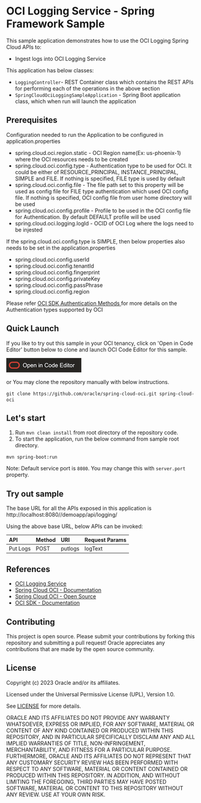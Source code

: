 # OCI Logging Service - Spring Framework Sample

This sample application demonstrates how to use the OCI Logging Spring Cloud APIs to:

* Ingest logs into OCI Logging Service

This application has below classes:

* `LoggingController`- REST Container class which contains the REST APIs for performing each of the operations in the above section
* `SpringCloudOciLoggingSampleApplication` - Spring Boot application class, which when run will launch the application

## Prerequisites
Configuration needed to run the Application to be configured in application.properties

* spring.cloud.oci.region.static - OCI Region name(Ex: us-phoenix-1) where the OCI resources needs to be created
* spring.cloud.oci.config.type - Authentication type to be used for OCI. It could be either of RESOURCE_PRINCIPAL, INSTANCE_PRINCIPAL, SIMPLE and FILE. If nothing is specified, FILE type is used by default
* spring.cloud.oci.config.file - The file path set to this property will be used as config file for FILE type authentication which used OCI config file. If nothing is specified, OCI config file from user home directory will be used
* spring.cloud.oci.config.profile - Profile to be used in the OCI config file for Authentication. By default DEFAULT profile will be used
* spring.cloud.oci.logging.logId - OCID of OCI Log where the logs need to be injested

If the spring.cloud.oci.config.type is SIMPLE, then below properties also needs to be set in the application.properties

* spring.cloud.oci.config.userId
* spring.cloud.oci.config.tenantId
* spring.cloud.oci.config.fingerprint
* spring.cloud.oci.config.privateKey
* spring.cloud.oci.config.passPhrase
* spring.cloud.oci.config.region

Please refer [OCI SDK Authentication Methods
](https://docs.oracle.com/en-us/iaas/Content/API/Concepts/sdk_authentication_methods.htm) for more details on the Authentication types supported by OCI

## Quick Launch

If you like to try out this sample in your OCI tenancy, click on 'Open in Code Editor' button below to clone and launch OCI Code Editor for this sample.

[<img src="https://raw.githubusercontent.com/oracle-devrel/oci-code-editor-samples/main/images/open-in-code-editor.png" />](https://cloud.oracle.com/?region=home&cs_repo_url=https://github.com/oracle/spring-cloud-oci.git&cs_open_ce=true&cs_readme_path=spring-cloud-oci-samples/spring-cloud-oci-storage/README.md)

or You may clone the repository manually with below instructions.

```
git clone https://github.com/oracle/spring-cloud-oci.git spring-cloud-oci
```

## Let's start

1. Run `mvn clean install` from root directory of the repository code.
2. To start the application, run the below command from sample root directory.
```
mvn spring-boot:run
```

Note: Default service port is `8080`. You may change this with `server.port` property.

## Try out sample

The base URL for all the APIs exposed in this application is http://localhost:8080//demoapp/api/logging/

Using the above base URL, below APIs can be invoked:

|API | Method | URI | Request Params|
|:-------|:--------|:------|:-------|
| Put Logs | POST | putlogs | logText |

## References
* [OCI Logging Service](https://docs.oracle.com/en-us/iaas/Content/Logging/home.htm)
* [Spring Cloud OCI - Documentation](#)
* [Spring Cloud OCI - Open Source](https://github.com/oracle/spring-cloud-oci)
* [OCI SDK - Documentation](https://docs.oracle.com/en-us/iaas/Content/API/Concepts/sdks.htm)

## Contributing
This project is open source.  Please submit your contributions by forking this repository and submitting a pull request!  Oracle appreciates any contributions that are made by the open source community.

## License
Copyright (c) 2023 Oracle and/or its affiliates.

Licensed under the Universal Permissive License (UPL), Version 1.0.

See [LICENSE](../../LICENSE.txt) for more details.

ORACLE AND ITS AFFILIATES DO NOT PROVIDE ANY WARRANTY WHATSOEVER, EXPRESS OR IMPLIED, FOR ANY SOFTWARE, MATERIAL OR CONTENT OF ANY KIND CONTAINED OR PRODUCED WITHIN THIS REPOSITORY, AND IN PARTICULAR SPECIFICALLY DISCLAIM ANY AND ALL IMPLIED WARRANTIES OF TITLE, NON-INFRINGEMENT, MERCHANTABILITY, AND FITNESS FOR A PARTICULAR PURPOSE.  FURTHERMORE, ORACLE AND ITS AFFILIATES DO NOT REPRESENT THAT ANY CUSTOMARY SECURITY REVIEW HAS BEEN PERFORMED WITH RESPECT TO ANY SOFTWARE, MATERIAL OR CONTENT CONTAINED OR PRODUCED WITHIN THIS REPOSITORY. IN ADDITION, AND WITHOUT LIMITING THE FOREGOING, THIRD PARTIES MAY HAVE POSTED SOFTWARE, MATERIAL OR CONTENT TO THIS REPOSITORY WITHOUT ANY REVIEW. USE AT YOUR OWN RISK. 
